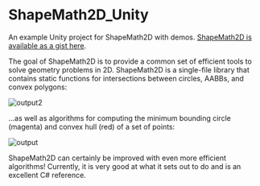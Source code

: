 # ShapeMath2D_Unity
An example Unity project for ShapeMath2D with demos. [ShapeMath2D is available as a gist here](https://gist.github.com/njelly/e025d0aa8403c084dc1e78d467b5d2b9#file-gistfile1-txt). 

The goal of ShapeMath2D is to provide a common set of efficient tools to solve geometry problems in 2D. ShapeMath2D is a single-file library that contains static functions for intersections between circles, AABBs, and convex polygons:

![output2](https://user-images.githubusercontent.com/8916588/165979452-d7593083-1d8b-4500-b236-5cbfe03b80a7.gif)

...as well as algorithms for computing the minimum bounding circle (magenta) and convex hull (red) of a set of points:

![output](https://user-images.githubusercontent.com/8916588/166159084-134298f7-fbeb-4294-8e75-1d30b61e0e7c.gif)

ShapeMath2D can certainly be improved with even more efficient algorithms! Currently, it is very good at what it sets out to do and is an excellent C# reference.
